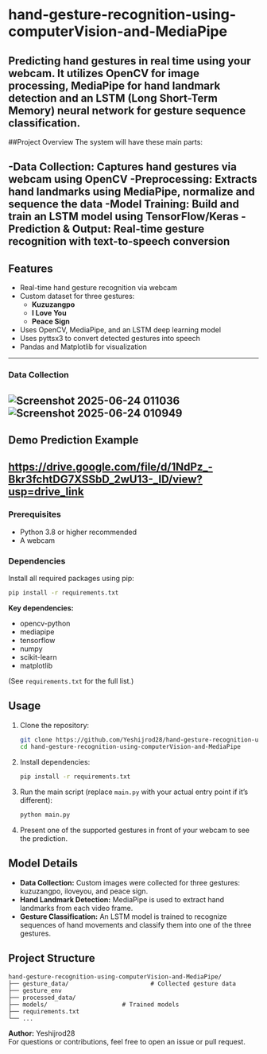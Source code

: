 # hand-gesture-recognition-using-computerVision-and-MediaPipe

Predicting hand gestures in real time using your webcam. It utilizes OpenCV for image processing, MediaPipe for hand landmark detection and an LSTM (Long Short-Term Memory) neural network for gesture sequence classification.
---
##Project Overview
The system will have these main parts:

-Data Collection: Captures hand gestures via webcam using OpenCV
-Preprocessing: Extracts hand landmarks using MediaPipe, normalize and sequence the data
-Model Training: Build and train an LSTM model using TensorFlow/Keras
-Prediction & Output: Real-time gesture recognition with text-to-speech conversion
---
## Features
- Real-time hand gesture recognition via webcam
- Custom dataset for three gestures:
  - **Kuzuzangpo**
  - **I Love You**
  - **Peace Sign**
- Uses OpenCV, MediaPipe, and an LSTM deep learning model
- Uses pyttsx3 to convert detected gestures into speech
- Pandas and Matplotlib for visualization
---
### Data Collection 
![Screenshot 2025-06-24 011036](https://github.com/user-attachments/assets/3e22542e-749a-40a2-b347-8a1869c060b9)
![Screenshot 2025-06-24 010949](https://github.com/user-attachments/assets/27640571-a218-4ed3-86a8-d14dd1c20f73)
---
## Demo Prediction Example
https://drive.google.com/file/d/1NdPz_-Bkr3fchtDG7XSSbD_2wU13-_ID/view?usp=drive_link
---

### Prerequisites

- Python 3.8 or higher recommended
- A webcam

### Dependencies

Install all required packages using pip:

```bash
pip install -r requirements.txt
```

**Key dependencies:**
- opencv-python
- mediapipe
- tensorflow
- numpy
- scikit-learn
- matplotlib

(See `requirements.txt` for the full list.)

## Usage

1. Clone the repository:
    ```bash
    git clone https://github.com/Yeshijrod28/hand-gesture-recognition-using-computerVision-and-MediaPipe.git
    cd hand-gesture-recognition-using-computerVision-and-MediaPipe
    ```

2. Install dependencies:
    ```bash
    pip install -r requirements.txt
    ```

3. Run the main script (replace `main.py` with your actual entry point if it’s different):
    ```bash
    python main.py
    ```

4. Present one of the supported gestures in front of your webcam to see the prediction.

## Model Details

- **Data Collection:** Custom images were collected for three gestures: kuzuzangpo, iloveyou, and peace sign.
- **Hand Landmark Detection:** MediaPipe is used to extract hand landmarks from each video frame.
- **Gesture Classification:** An LSTM model is trained to recognize sequences of hand movements and classify them into one of the three gestures.

## Project Structure

```
hand-gesture-recognition-using-computerVision-and-MediaPipe/
├── gesture_data/                       # Collected gesture data
├── gesture_env
├── processed_data/
├── models/                     # Trained models
├── requirements.txt
└── ...
```

**Author:** Yeshijrod28  
For questions or contributions, feel free to open an issue or pull request.

